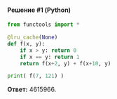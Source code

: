 #### Решение #1 (Python)
```python
from functools import *

@lru_cache(None)
def f(x, y):
    if x > y: return 0
    if x == y: return 1
    return f(x+2, y) + f(x+10, y)

print( f(7, 121) )
```
**Ответ:** 4615966.
